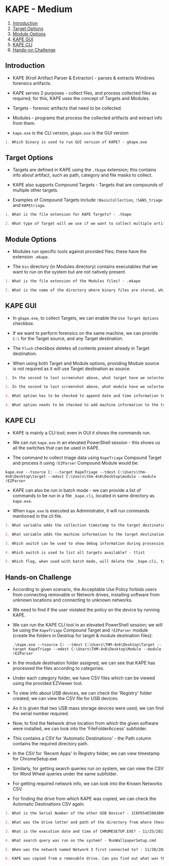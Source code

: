# KAPE - Medium

1. [Introduction](#introduction)
2. [Target Options](#target-options)
3. [Module Options](#module-options)
4. [KAPE GUI](#kape-gui)
5. [KAPE CLI](#kape-cli)
6. [Hands-on Challenge](#hands-on-challenge)

## Introduction

* KAPE (Kroll Artifact Parser & Extractor) - parses & extracts Windows forensics artifacts.

* KAPE serves 2 purposes - collect files, and process collected files as required; for this, KAPE uses the concept of Targets and Modules.

* Targets - forensic artifacts that need to be collected.

* Modules - programs that process the collected artifacts and extract info from them.

* ```kape.exe``` is the CLI version, ```gkape.exe``` is the GUI version

```markdown
1. Which binary is used to run GUI version of KAPE? - gkape.exe
```

## Target Options

* Targets are defined in KAPE using the ```.tkape``` extension; this contains info about artifact, such as path, category and file masks to collect.

* KAPE also supports Compound Targets - Targets that are compounds of multiple other targets.

* Examples of Compound Targets include ```!BasicCollection```, ```!SANS_triage``` and ```KAPEtriage```.

```markdown
1. What is the file extension for KAPE Targets? - .tkape

2. What type of Target will we use if we want to collect multiple artifacts with a single command? - Compound Targets
```

## Module Options

* Modules run specific tools against provided files; these have the extension ```.mkape```.

* The ```bin``` directory (in Modules directory) contains executables that we want to run on the system but are not natively present.

```markdown
1. What is the file extension of the Modules files? - .mkape

2. What is the name of the directory where binary files are stored, which may not be present on a typical system, but are required for a particular KAPE Module? - bin
```

## KAPE GUI

* In ```gkape.exe```, to collect Targets, we can enable the ```Use Target Options``` checkbox.

* If we want to perform forensics on the same machine, we can provide ```C:\``` for the Target source, and any Target destination.

* The ```Flush``` checkbox deletes all contents present already in Target destination.

* When using both Target and Module options, providing Module source is not required as it will use Target destination as source.

```markdown
1. In the second to last screenshot above, what target have we selected for collection? - KapeTriage

2. In the second to last screenshot above, what module have we selected for processing? - !EZParser

3. What option has to be checked to append date and time information to triage folder name? - %d

4. What option needs to be checked to add machine information to the triage folder name? - %m
```

## KAPE CLI

* KAPE is mainly a CLI tool; even in GUI it shows the commands run.

* We can run ```kape.exe``` in an elevated PowerShell session - this shows us all the switches that can be used in KAPE.

* The command to collect triage data using ```KapeTriage``` Compound Target and process it using ```!EZParser``` Compound Module would be:

```kape.exe --tsource C: --target KapeTriage --tdest C:\Users\thm-4n6\Desktop\target --mdest C:\Users\thm-4n6\Desktop\module --module !EZParser```

* KAPE can also be run in batch mode - we can provide a list of commands to be run in a file ```_kape.cli```, located in same directory as ```kape.exe```.

* When ```kape.exe``` is executed as Administrator, it will run commands mentioned in the cli file.

```markdown
1. What variable adds the collection timestamp to the target destination? - %d

2. What variable adds the machine information to the target destination? - %m

3. Which switch can be used to show debug information during processing? - debug

4. Which switch is used to list all targets available? - tlist

5. Which flag, when used with batch mode, will delete the _kape.cli, targets and modules files after the execution is complete? - cu
```

## Hands-on Challenge

* According to given scenario, the Acceptable Use Policy forbids users from connecting removable or Network drives, installing software from unknown locations and connecting to unknown networks.

* We need to find if the user violated the policy on the device by running KAPE.

* We can run the KAPE CLI tool in an elevated PowerShell session; we will be using the ```KapeTriage``` Compound Target and ```!EZParser``` module (create the folders in Desktop for target & module destination files):

  ```.\kape.exe --tsource C: --tdest C:\Users\THM-4n6\Desktop\Target --target KapeTriage --mdest C:\Users\THM-4n6\Desktop\Module --module !EZParser```

* In the module destination folder assigned, we can see that KAPE has processed the files according to categories.

* Under each category folder, we have CSV files which can be viewed using the provided EZViewer tool.

* To view info about USB devices, we can check the 'Registry' folder created; we can view the CSV file for USB devices.

* As it is given that two USB mass storage devices were used, we can find the serial number required.

* Now, to find the Network drive location from which the given software were installed, we can look into the 'FileFolderAccess' subfolder.

* This contains a CSV for 'Automatic Destinations' - the Path column contains the required directory path.

* In the CSV for 'Recent Apps' in Registry folder, we can view timestamp for ChromeSetup.exe

* Similarly, for getting search queries run on system, we can view the CSV for Word Wheel queries under the same subfolder.

* For getting required network info, we can look into the Known Networks CSV.

* For finding the drive from which KAPE was copied, we can check the Automatic Destinations CSV again.

```markdown
1. What is the Serial Number of the other USB Device? - 1C6F654E59A3B0C179D366AE

2. What was the drive letter and path of the directory from where these software were installed? - Z:\setups

3. What is the execution date and time of CHROMESETUP.EXE? - 11/25/2021 3:33

4. What search query was run on the system? - RunWallpaperSetup.cmd

5. When was the network named Network 3 first connected to? - 11/30/2021 15:44

6. KAPE was copied from a removable drive. Can you find out what was the drive letter of the drive where KAPE was copied from? - E:
```

